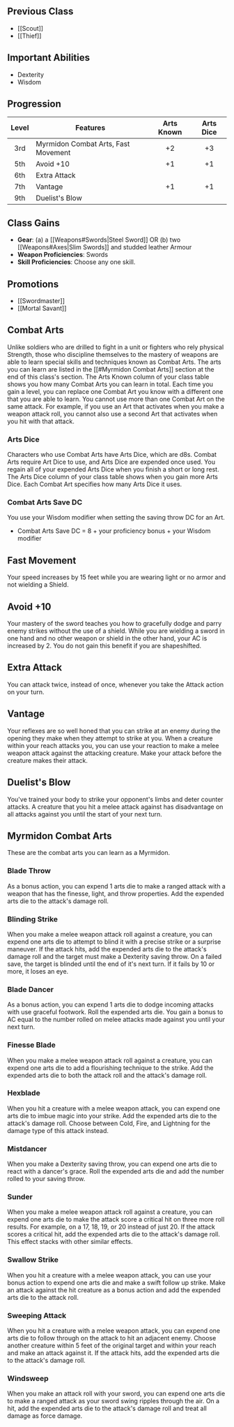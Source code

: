 ## Previous Class
- [[Scout]]
- [[Thief]]
## Important Abilities
- Dexterity
- Wisdom
## Progression
| Level | Features                            | Arts Known | Arts Dice |
| :---: | ----------------------------------- | :--------: | :-------: |
|  3rd  | Myrmidon Combat Arts, Fast Movement |     +2     |    +3     |
|  5th  | Avoid +10                           |     +1     |    +1     |
|  6th  | Extra Attack                        |            |           |
|  7th  | Vantage                             |     +1     |    +1     |
|  9th  | Duelist's Blow                      |            |           |
## Class Gains
- **Gear**: (a) a [[Weapons#Swords|Steel Sword]] OR (b) two [[Weapons#Axes|Slim Swords]] and studded leather Armour
- **Weapon Proficiencies**: Swords
- **Skill Proficiencies**: Choose any one skill.
## Promotions
- [[Swordmaster]]
- [[Mortal Savant]]
## Combat Arts
Unlike soldiers who are drilled to fight in a unit or fighters who rely physical Strength, those who discipline themselves to the mastery of weapons are able to learn special skills and techniques known as Combat Arts.
The arts you can learn are listed in the [[#Myrmidon Combat Arts]] section at the end of this class's section. The Arts Known column of your class table shows you how many Combat Arts you can learn in total. Each time you gain a level, you can replace one Combat Art you know with a different
one that you are able to learn. 
You cannot use more than one Combat Art on the same attack. For example, if you use an Art that activates when you make a weapon attack roll, you cannot also use a second Art that activates when you hit with that attack.
### Arts Dice
Characters who use Combat Arts have Arts Dice, which are d8s. Combat Arts require Art Dice to use, and Arts Dice are expended once used. You regain all of your expended Arts Dice when you finish a short or long rest.
The Arts Dice column of your class table shows when you gain more Arts Dice. Each Combat Art specifies how many Arts Dice it uses.
### Combat Arts Save DC
You use your Wisdom modifier when setting the saving throw DC for an Art.
- Combat Arts Save DC  =  8 + your proficiency bonus + your Wisdom modifier
## Fast Movement
Your speed increases by 15 feet while you are wearing light or no armor and not wielding a Shield.
## Avoid +10
Your mastery of the sword teaches you how to gracefully dodge and parry enemy strikes without the use of a shield. While you are wielding a sword in one hand and no other weapon or shield in the other hand, your AC is increased by 2.
You do not gain this benefit if you are shapeshifted.
## Extra Attack
You can attack twice, instead of once, whenever you take the Attack action on your turn.
## Vantage
Your reflexes are so well honed that you can strike at an enemy during the opening they make when they attempt to strike at you.
When a creature within your reach attacks you, you can use your reaction to make a melee weapon attack against the attacking creature. Make your attack before the creature makes their attack.
## Duelist's Blow
You've trained your body to strike your opponent's limbs and deter counter attacks.
A creature that you hit a melee attack against has disadvantage on all attacks against you until the start of your next turn.
## Myrmidon Combat Arts
These are the combat arts you can learn as a Myrmidon.
### Blade Throw
As a bonus action, you can expend 1 arts die to make a ranged attack with a weapon that has the finesse, light, and throw properties. Add the expended arts die to the attack's damage roll.
### Blinding Strike
When you make a melee weapon attack roll against a creature, you can expend one arts die to attempt to blind it with a precise strike or a surprise maneuver. If the attack hits, add the expended arts die to the attack's damage roll and the target must make a Dexterity saving throw. On a failed save, the target is blinded until the end of it's next turn. If it fails by 10 or more, it loses an eye.
### Blade Dancer
As a bonus action, you can expend 1 arts die to dodge incoming attacks with use graceful footwork. Roll the expended arts die. You gain a bonus to AC equal to the number rolled on melee attacks made against you until your next turn.
### Finesse Blade
When you make a melee weapon attack roll against a creature, you can expend one arts die to add a flourishing technique to the strike. Add the expended arts die to both the attack roll and the attack's damage roll.
### Hexblade
When you hit a creature with a melee weapon attack, you can expend one arts die to imbue magic into your strike. Add the expended arts die to the attack's damage roll. Choose between Cold, Fire, and Lightning for the damage type of this attack instead.
### Mistdancer
When you make a Dexterity saving throw, you can expend one arts die to react with a dancer's grace. Roll the expended arts die and add the number rolled to your saving throw.
### Sunder
When you make a melee weapon attack roll against a creature, you can expend one arts die to make the attack score a critical hit on three more roll results. For example, on a 17, 18, 19, or 20 instead of just 20. If the attack scores a critical hit, add the expended arts die to the attack's damage roll. This effect stacks with other similar effects.
### Swallow Strike
When you hit a creature with a melee weapon attack, you can use your bonus action to expend one arts die and make a swift follow up strike. Make an attack against the hit creature
as a bonus action and add the expended arts die to the attack roll.
### Sweeping Attack
When you hit a creature with a melee weapon attack, you can expend one arts die to follow through on the attack to hit an adjacent enemy. Choose another creature within 5 feet of the
original target and within your reach and make an attack against it. If the attack hits, add the expended arts die to the attack's damage roll.
### Windsweep
When you make an attack roll with your sword, you can expend one arts die to make a ranged attack as your sword swing ripples through the air. On a hit, add the expended arts die to the attack's damage roll and treat all damage as force damage.